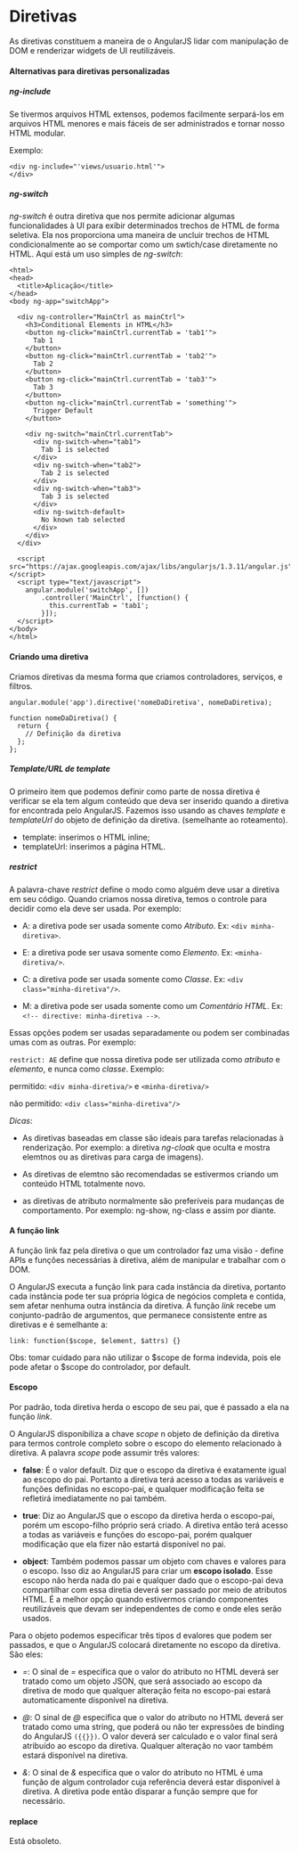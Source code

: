 # Diretivas

As diretivas constituem a maneira de o AngularJS lidar com manipulação
de DOM e renderizar widgets de UI reutilizáveis.

#### Alternativas para diretivas personalizadas

##### ng-include

Se tivermos arquivos HTML extensos, podemos facilmente serpará-los em
arquivos HTML menores e mais fáceis de ser administrados e tornar nosso
HTML modular.

Exemplo:

```
<div ng-include="'views/usuario.html'">
</div>
```

##### ng-switch

*ng-switch* é outra diretiva que nos permite adicionar algumas
funcionalidades à UI para exibir determinados trechos de HTML de forma
seletiva. Ela nos proporciona uma maneira de uncluir trechos de HTML
condicionalmente ao se comportar como um swtich/case diretamente no
HTML. Aqui está um uso simples de *ng-switch*:


```
<html>
<head>
  <title>Aplicação</title>
</head>
<body ng-app="switchApp">

  <div ng-controller="MainCtrl as mainCtrl">
    <h3>Conditional Elements in HTML</h3>
    <button ng-click="mainCtrl.currentTab = 'tab1'">
      Tab 1
    </button>
    <button ng-click="mainCtrl.currentTab = 'tab2'">
      Tab 2
    </button>
    <button ng-click="mainCtrl.currentTab = 'tab3'">
      Tab 3
    </button>
    <button ng-click="mainCtrl.currentTab = 'something'">
      Trigger Default
    </button>

    <div ng-switch="mainCtrl.currentTab">
      <div ng-switch-when="tab1">
        Tab 1 is selected
      </div>
      <div ng-switch-when="tab2">
        Tab 2 is selected
      </div>
      <div ng-switch-when="tab3">
        Tab 3 is selected
      </div>
      <div ng-switch-default>
        No known tab selected
      </div>
    </div>
  </div>

  <script src="https://ajax.googleapis.com/ajax/libs/angularjs/1.3.11/angular.js"></script>
  <script type="text/javascript">
    angular.module('switchApp', [])
        .controller('MainCtrl', [function() {
          this.currentTab = 'tab1';
        }]);
  </script>
</body>
</html>
```

#### Criando uma diretiva

Criamos diretivas da mesma forma que criamos controladores, serviços, e
filtros.

```
angular.module('app').directive('nomeDaDiretiva', nomeDaDiretiva);

function nomeDaDiretiva() {
  return {
    // Definição da diretiva
  };
};
```

##### Template/URL de template

O primeiro item que podemos definir como parte de nossa diretiva é
verificar se ela tem algum conteúdo que deva ser inserido quando a
diretiva for encontrada pelo AngularJS. Fazemos isso usando as chaves
*template* e *templateUrl* do objeto de definição da diretiva.
(semelhante ao roteamento).

- template: inserimos o HTML inline;
- templateUrl: inserimos a página HTML.

##### restrict 

A palavra-chave *restrict* define o modo como alguém deve usar a
diretiva em seu código. Quando criamos nossa diretiva, temos o controle
para decidir como ela deve ser usada. Por exemplo:

- A: a diretiva pode ser usada somente como *Atributo*. Ex: `<div
  minha-diretiva>`.

- E: a diretiva pode ser usava somente como *Elemento*. Ex:
  `<minha-diretiva/>`.

- C: a diretiva pode ser usada somente como *Classe*. Ex: `<div class="minha-diretiva"/>`.

- M: a diretiva pode ser usada somente como um *Comentário HTML*. Ex:
  `<!-- directive: minha-diretiva -->`.

Essas opções podem ser usadas separadamente ou podem ser combinadas umas
com as outras. Por exemplo:

`restrict: AE` define que nossa diretiva pode ser utilizada como
*atributo* e *elemento*, e nunca como *classe*. Exemplo:

permitido: `<div minha-diretiva/>` e `<minha-diretiva/>`

não permitido: `<div class="minha-diretiva"/>`

*Dicas*:

- As diretivas baseadas em classe são ideais para tarefas relacionadas à
  renderização. Por exemplo: a diretiva *ng-cloak* que oculta e mostra
elemtnos ou as diretivas para carga de imagens).

- As diretivas de elemtno são recomendadas se estivermos criando um
  conteúdo HTML totalmente novo.

- as diretivas de atributo normalmente são preferíveis para mudanças de
  comportamento. Por exemplo: ng-show, ng-class e assim por diante.

#### A função link

A função link faz pela diretiva o que um controlador faz uma visão -
define APIs e funções necessárias à diretiva, além de manipular e
trabalhar com o DOM.

O AngularJS executa a função link para cada instância da diretiva,
portanto cada instância pode ter sua própria lógica de negócios completa
e contida, sem afetar nenhuma outra instância da diretiva. A função
*link* recebe um conjunto-padrão de argumentos, que permanece
consistente entre as diretivas e é semelhante a:

```
link: function($scope, $element, $attrs) {}
```

Obs: tomar cuidado para não utilizar o $scope de forma indevida, pois
ele pode afetar o $scope do controlador, por default.

#### Escopo

Por padrão, toda diretiva herda o escopo de seu pai, que é passado a ela
na função *link*.

O AngularJS disponibiliza a chave *scope* n objeto de definição da
diretiva para termos controle completo sobre o escopo do elemento
relacionado à diretiva. A palavra *scope* pode assumir três valores:

- **false**: É o valor default. Diz que o escopo da diretiva é
  exatamente igual ao escopo do pai. Portanto a diretiva terá acesso a
todas as variáveis e funções definidas no escopo-pai, e qualquer
modificação feita se refletirá imediatamente no pai também.

- **true**: Diz ao AngularJS que o escopo da diretiva herda o
  escopo-pai, porém um escopo-filho próprio será criado. A diretiva
então terá acesso a todas as variáveis e funções do escopo-pai, porém
qualquer modificação que ela fizer não estartá disponível no pai.

- **object**: Também podemos passar um objeto com chaves e valores para
  o escopo. Isso diz ao AngularJS para criar um **escopo isolado**. Esse
escopo não herda nada do pai e qualquer dado que o escopo-pai deva
compartilhar com essa diretia deverá ser passado por meio de atributos
HTML. É a melhor opção quando estivermos criando componentes
reutilizáveis que devam ser independentes de como e onde eles serão
usados.

Para o objeto podemos especificar três tipos d evalores que podem ser
passados, e que o AngularJS colocará diretamente no escopo da diretiva.
São eles:

- *=*: O sinal de *=* especifica que o valor do atributo no HTML deverá
  ser tratado como um objeto JSON, que será associado ao escopo da
diretiva de modo que qualquer alteração feita no escopo-pai estará
automaticamente disponível na diretiva.

- *@*: O sinal de *@* especifica que o valor do atributo no HTML deverá
  ser tratado como uma string, que poderá ou não ter expressões de
binding do AngularJS `({{}})`. O valor deverá ser calculado e o valor
final será atribuído ao escopo da diretiva. Qualquer alteração no vaor
também estará disponível na diretiva.

- *&*: O sinal de *&* especifica que o valor do atributo no HTML é uma
  função de algum controlador cuja referência deverá estar disponível à
diretiva. A diretiva pode então disparar a função sempre que for
necessário.

#### replace

Está obsoleto.


